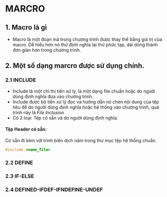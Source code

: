 # MARCRO
## 1. Macro là gì
- Macro là một đoạn mã trong chương trình được thay thể bằng giá trị của macro. Dễ hiểu hơn nó thứ định nghĩa lại thứ phức tạp, dài dòng thành đơn giản hơn trong chương trình.
## 2. Một số dạng marcro được sử dụng chính.
### 2.1 INCLUDE
-  Include là một chỉ thị tiền xử lý, là một dạng file chuẩn hoặc do người dùng định nghĩa đưa vào chương trình.
-  Include được bộ tiền xử lý đọc và hướng dẫn nó chèn nội dung của tệp tiêu đề do người dùng định nghĩa hoặc hệ thống vào chương trình, quá trình này là _File Inclusion_
-  Có 2 loại: Tệp có sẵn và do người dùng định nghĩa.
  #### Tệp Header có sẵn:
  Có sẵn đi kèm với trình biên dịch năm trong thư mục tệp hệ thống chuẩn.
  ```cpp
  #include <name_file>
  ```
### 2.2 DEFINE
### 2.3 IF-ELSE
### 2.4 DEFINED-IFDEF-IFNDEFINE-UNDEF
